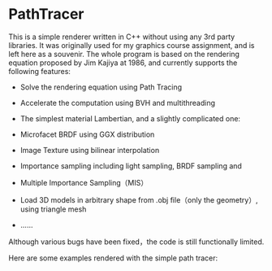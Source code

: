 # PathTracer

This is a simple renderer written in C++ without using any 3rd party libraries. It was originally used for my graphics course assignment, and is left here as a souvenir. The whole program is based on the rendering equation proposed by Jim Kajiya at 1986, and currently supports the following features: 

* Solve the rendering equation using Path Tracing

* Accelerate the computation using BVH and multithreading

* The simplest material Lambertian, and a slightly complicated one: 

* Microfacet BRDF using GGX distribution

* Image Texture using bilinear interpolation

* Importance sampling including light sampling, BRDF sampling and

* Multiple Importance Sampling（MIS）

* Load 3D models in arbitrary shape from .obj file（only the geometry）, using triangle mesh

* ......

Although various bugs have been fixed，the code is still functionally limited. 

Here are some examples rendered with the simple path tracer: 



